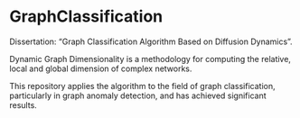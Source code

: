 # GraphClassification
Dissertation: “Graph Classification Algorithm Based on Diffusion Dynamics”.

Dynamic Graph Dimensionality is a methodology for computing the relative, local and global dimension of complex networks. 

This repository applies the algorithm to the field of graph classification, particularly in graph anomaly detection, and has achieved significant results.

